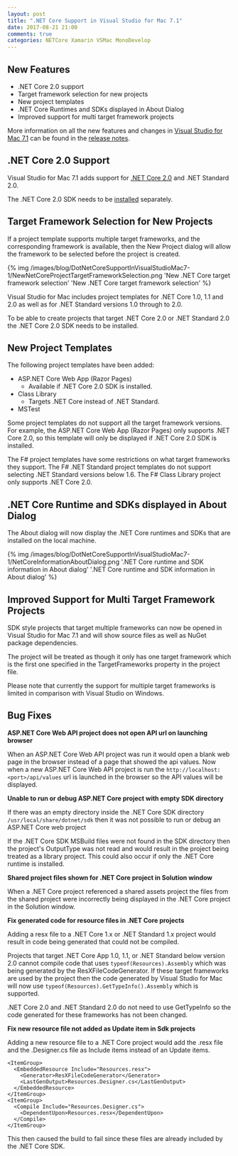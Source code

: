 ```yaml
---
layout: post
title: ".NET Core Support in Visual Studio for Mac 7.1"
date: 2017-08-21 21:00
comments: true
categories: NETCore Xamarin VSMac MonoDevelop
---
```


## New Features

   * .NET Core 2.0 support
   * Target framework selection for new projects
   * New project templates
   * .NET Core Runtimes and SDKs displayed in About Dialog
   * Improved support for multi target framework projects

More information on all the new features and changes in [Visual Studio for Mac 7.1](https://www.visualstudio.com/vs/visual-studio-mac/) can be found in the [release notes](https://www.visualstudio.com/en-us/news/releasenotes/vs2017-mac-relnotes#release-date-august-14-2017---visual-studio-for-mac-7101297).

## .NET Core 2.0 Support

Visual Studio for Mac 7.1 adds support for [.NET Core 2.0](https://blogs.msdn.microsoft.com/dotnet/2017/08/14/announcing-net-core-2-0/) and .NET Standard 2.0.

The .NET Core 2.0 SDK needs to be [installed](https://www.microsoft.com/net/download/core) separately.

## Target Framework Selection for New Projects

If a project template supports multiple target frameworks, and the corresponding framework is available, then the New Project dialog will allow the framework to be selected before the project is created.

{% img /images/blog/DotNetCoreSupportInVisualStudioMac7-1/NewNetCoreProjectTargetFrameworkSelection.png 'New .NET Core target framework selection' 'New .NET Core target framework selection' %}

Visual Studio for Mac includes project templates for .NET Core 1.0, 1.1 and 2.0 as well as for .NET Standard versions 1.0 through to 2.0.

To be able to create projects that target .NET Core 2.0 or .NET Standard 2.0 the .NET Core 2.0 SDK needs to be installed.

## New Project Templates

The following project templates have been added:

 - ASP.NET Core Web App (Razor Pages)
   - Available if .NET Core 2.0 SDK is installed.
 - Class Library
   - Targets .NET Core instead of .NET Standard.
 - MSTest

Some project templates do not support all the target framework versions.
For example, the ASP.NET Core Web App (Razor Pages) only supports
.NET Core 2.0, so this template will only be displayed if .NET Core 2.0 SDK
is installed.

The F# project templates have some restrictions on what target frameworks
they support. The F# .NET Standard project templates do not
support selecting .NET Standard versions below 1.6. The F# Class Library project
only supports .NET Core 2.0.

## .NET Core Runtime and SDKs displayed in About Dialog

The About dialog will now display the .NET Core runtimes and SDKs that are installed on
the local machine.

{% img /images/blog/DotNetCoreSupportInVisualStudioMac7-1/NetCoreInformationAboutDialog.png '.NET Core runtime and SDK information in About dialog' '.NET Core runtime and SDK information in About dialog' %}

## Improved Support for Multi Target Framework Projects

SDK style projects that target multiple frameworks can now be opened in Visual Studio for
Mac 7.1 and will show source files as well as NuGet package dependencies.

The project will be treated as though it only has
one target framework which is the first one specified in the
TargetFrameworks property in the project file.

Please note that currently the support for multiple target frameworks is limited in
comparison with Visual Studio on Windows.

## Bug Fixes

**ASP.NET Core Web API project does not open API url on launching browser**

When an ASP.NET Core Web API project was run it would open a blank web
page in the browser instead of a page that showed the api values. Now when a new ASP.NET 
Core Web API project is run the `http://localhost:<port>/api/values` url is launched in
the browser so the API values will be displayed.

**Unable to run or debug ASP.NET Core project with empty SDK directory**

If there was an empty directory inside the .NET Core SDK directory `/usr/local/share/dotnet/sdk` then it was
not possible to run or debug an ASP.NET Core web project

If the .NET Core SDK MSBuild files were not found in the SDK directory then the
project's OutputType was not read and would result in the project being treated
as a library project. This could also occur if only
the .NET Core runtime is installed.

**Shared project files shown for .NET Core project in Solution window**

When a .NET Core project referenced a shared assets project the files
from the shared project were incorrectly being displayed in the .NET Core project in
the Solution window.

**Fix generated code for resource files in .NET Core projects**

Adding a resx file to a .NET Core 1.x or .NET Standard 1.x project would result in 
code being generated that could not be compiled.

Projects that target .NET Core App 1.0, 1.1, or .NET Standard below version 2.0 
cannot compile code that uses `typeof(Resources).Assembly` which was
being generated by the ResXFileCodeGenerator. If these target frameworks
are used by the project then the code generated by Visual Studio for Mac
will now use `typeof(Resources).GetTypeInfo().Assembly` which is supported.

.NET Core 2.0 and .NET Standard 2.0 do not need to use GetTypeInfo so the
code generated for these frameworks has not been changed.

**Fix new resource file not added as Update item in Sdk projects**

Adding a new resource file to a .NET Core project would add the
.resx file and the .Designer.cs file as Include items instead of an
Update items.

    <ItemGroup>
      <EmbeddedResource Include="Resources.resx">
        <Generator>ResXFileCodeGenerator</Generator>
        <LastGenOutput>Resources.Designer.cs</LastGenOutput>
      </EmbeddedResource>
    </ItemGroup>
    <ItemGroup>
      <Compile Include="Resources.Designer.cs">
        <DependentUpon>Resources.resx</DependentUpon>
      </Compile>
    </ItemGroup>

This then caused the build to fail since these files are already included by
the .NET Core SDK.



